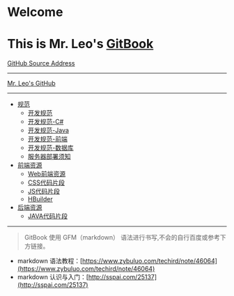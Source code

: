 # Welcome
# This is Mr. Leo's [GitBook](http://mrleo.gitbooks.io/books/content/)
[GitHub Source Address](https://github.com/MrLeo/books.git)

***

[Mr. Leo's GitHub](https://github.com/MrLeo)

---

* [规范](standard/README.md)
	* [开发规范](standard/开发规范.md) 
	* [开发规范-C#](standard/开发规范-csharp.md)
	* [开发规范-Java](standard/开发规范-java.md)  
	* [开发规范-前端](standard/开发规范-前端.md) 
	* [开发规范-数据库](standard/开发规范-数据库.md) 
	* [服务器部署须知](standard/项目部署须知.md)
* [前端资源](resource/README.md)
	* [Web前端资源](resource/Web前端.md) 
	* [CSS代码片段](resource/CSS代码片段.md)
	* [JS代码片段](resource/JS代码片段.md)
	* [HBuilder](resource/HBuilder.md)
* [后端资源](resource2/README.md)
	* [JAVA代码片段](resource2/java.md)
	
	
****

> GitBook 使用 GFM（markdown） 语法进行书写,不会的自行百度或参考下方链接。

- markdown 语法教程：[https://www.zybuluo.com/techird/note/46064](https://www.zybuluo.com/techird/note/46064)
- markdown 认识与入门：[http://sspai.com/25137](http://sspai.com/25137)